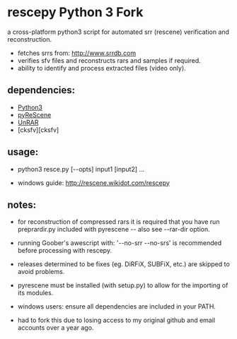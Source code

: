 rescepy Python 3 Fork
=====

a cross-platform python3 script for automated srr (rescene) verification and reconstruction.

* fetches srrs from: http://www.srrdb.com
* verifies sfv files and reconstructs rars and samples if required.
* ability to identify and process extracted files (video only).


## dependencies:

* [Python3][python]
* [pyReScene][pyrescene]
* [UnRAR][unrar]
* [cksfv][cksfv]


## usage:

* python3 resce.py [--opts] input1 [input2] ...

* windows guide: http://rescene.wikidot.com/rescepy

## notes:

* for reconstruction of compressed rars it is required that you have run preprardir.py included with pyrescene -- also see --rar-dir option.
* running Goober's awescript with: '--no-srr --no-srs' is recommended before processing with rescepy.
* releases determined to be fixes (eg. DiRFiX, SUBFiX, etc.) are skipped to avoid problems.
* pyrescene must be installed (with setup.py) to allow for the importing of its modules.
* windows users: ensure all dependencies are included in your PATH.

* had to fork this due to losing access to my original github and email accounts over a year ago.

[python]: http://www.python.org/
[pyrescene]: https://bitbucket.org/Gfy/pyrescene
[unrar]: http://www.rarlab.com/
[cfv]: http://cfv.sourceforge.net/
